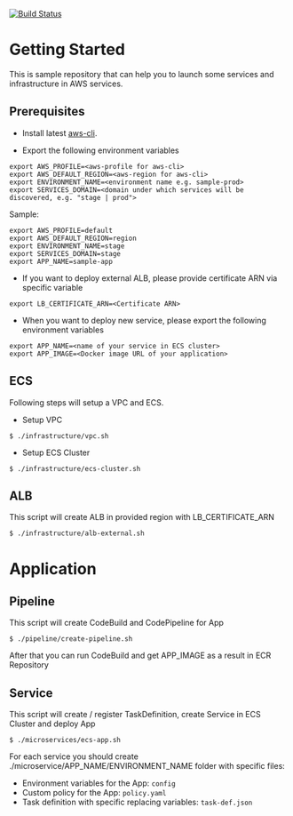 [![Build Status](https://travis-ci.com/atlix/aws_cf_samples.svg?branch=master)](https://travis-ci.com/atlix/aws_cf_samples)

# Getting Started
This is sample repository that can help you to launch some services and infrastructure in AWS services.

## Prerequisites
* Install latest [aws-cli](https://docs.aws.amazon.com/cli/latest/userguide/installing.html).

* Export the following environment variables

```
export AWS_PROFILE=<aws-profile for aws-cli>
export AWS_DEFAULT_REGION=<aws-region for aws-cli>
export ENVIRONMENT_NAME=<environment name e.g. sample-prod>
export SERVICES_DOMAIN=<domain under which services will be discovered, e.g. "stage | prod">
```

Sample:
```
export AWS_PROFILE=default
export AWS_DEFAULT_REGION=region
export ENVIRONMENT_NAME=stage
export SERVICES_DOMAIN=stage
export APP_NAME=sample-app
```
* If you want to deploy external ALB, please provide certificate ARN via specific variable

```
export LB_CERTIFICATE_ARN=<Certificate ARN>
```


* When you want to deploy new service, please export the following environment variables
  
```
export APP_NAME=<name of your service in ECS cluster>
export APP_IMAGE=<Docker image URL of your application>
```
  
## ECS
Following steps will setup a VPC and ECS.

* Setup VPC

```
$ ./infrastructure/vpc.sh
```

* Setup ECS Cluster

```
$ ./infrastructure/ecs-cluster.sh
```

## ALB
This script will create ALB in provided region with LB_CERTIFICATE_ARN

```
$ ./infrastructure/alb-external.sh
```

# Application

## Pipeline
This script will create CodeBuild and CodePipeline for App

```
$ ./pipeline/create-pipeline.sh
```
After that you can run CodeBuild and get APP_IMAGE as a result in ECR Repository

## Service
This script will create / register TaskDefinition, create Service in ECS Cluster and deploy App

```
$ ./microservices/ecs-app.sh
```
For each service you should create ./microservice/APP_NAME/ENVIRONMENT_NAME folder with specific files:
- Environment variables for the App: ``` config ```
- Custom policy for the App: ``` policy.yaml ```
- Task definition with specific replacing variables: ``` task-def.json ```
